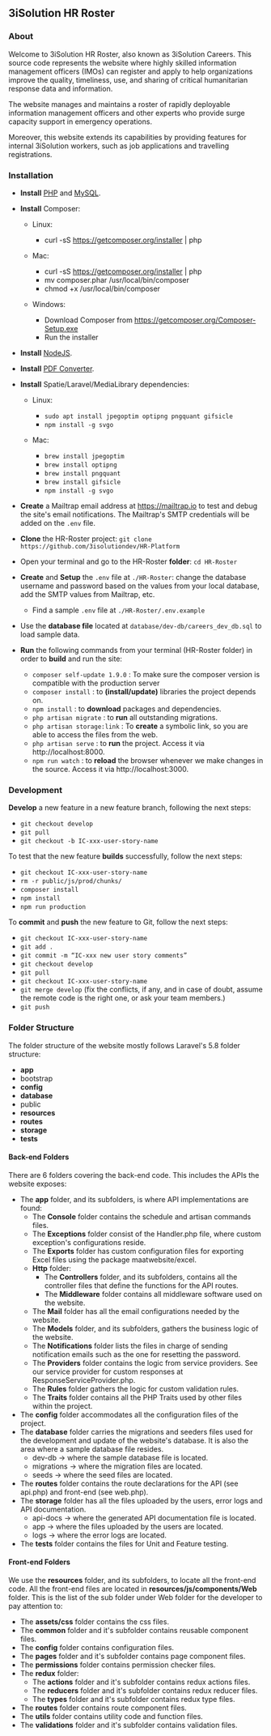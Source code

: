 
## 3iSolution HR Roster
 
### About
 
Welcome to 3iSolution HR Roster, also known as 3iSolution Careers. This source code represents the website where highly skilled information management officers (IMOs) can register and apply to help organizations improve the quality, timeliness, use, and sharing of critical humanitarian response data and information.

The website manages and maintains a roster of rapidly deployable information management officers and other experts who provide surge capacity support in emergency operations.

Moreover, this website extends its capabilities by providing features for internal 3iSolution workers, such as job applications and travelling registrations.

### Installation
 
- **Install** [PHP](https://www.php.net/downloads) and [MySQL](https://www.mysql.com/downloads).
 
- **Install** Composer:
  - Linux: 

      - curl -sS https://getcomposer.org/installer | php

  - Mac: 

      - curl -sS https://getcomposer.org/installer | php
      - mv composer.phar /usr/local/bin/composer
      - chmod +x /usr/local/bin/composer

  - Windows: 
  
      - Download Composer from https://getcomposer.org/Composer-Setup.exe
      - Run the installer

- **Install** [NodeJS](https://nodejs.org/en/download).

- **Install** [PDF Converter](https://wkhtmltopdf.org/downloads.html).

- **Install** Spatie/Laravel/MediaLibrary dependencies: 

  - Linux:

    - `sudo apt install jpegoptim optipng pngquant gifsicle`
    - `npm install -g svgo`
  
  - Mac:

    - `brew install jpegoptim`
    - `brew install optipng`
    - `brew install pngquant`
    - `brew install gifsicle`
    - `npm install -g svgo`

- **Create** a Mailtrap email address at https://mailtrap.io to test and debug the site's email notifications. The Mailtrap's SMTP credentials will be added on the `.env` file.

- **Clone** the HR-Roster project: `git clone https://github.com/3isolutiondev/HR-Platform`

- Open your terminal and go to the HR-Roster **folder**: `cd HR-Roster`

- **Create** and **Setup** the `.env` file at `./HR-Roster`: change the database username and password based on the values from your local database, add the SMTP values from Mailtrap, etc.

  - Find a sample `.env` file at `./HR-Roster/.env.example`

- Use the **database file** located at `database/dev-db/careers_dev_db.sql` to load sample data. 

- **Run** the following commands from your terminal (HR-Roster folder) in order to **build** and run the site:

  - `composer self-update 1.9.0` : To make sure the composer version is compatible with the production server
  - `composer install` : to **(install/update)** libraries the project depends on.
  - `npm install` : to **download** packages and dependencies.
  - `php artisan migrate` : to **run** all outstanding migrations.
  - `php artisan storage:link` : To **create** a symbolic link, so you are able to access the files from the web.
  - `php artisan serve` : to **run** the project. Access it via http://localhost:8000.
  - `npm run watch` : to **reload** the browser whenever we make changes in the source. Access it via http://localhost:3000.

### Development
**Develop** a new feature in a new feature branch, following the next steps:

- `git checkout develop`
- `git pull`
- `git checkout -b IC-xxx-user-story-name`

To test that the new feature **builds** successfully, follow the next steps:

- `git checkout IC-xxx-user-story-name`
- `rm -r public/js/prod/chunks/`
- `composer install`
- `npm install`
- `npm run production`

To **commit** and **push** the new feature to Git, follow the next steps:

- `git checkout IC-xxx-user-story-name`
- `git add .`
- `git commit -m “IC-xxx new user story comments”`
- `git checkout develop`
- `git pull`
- `git checkout IC-xxx-user-story-name`
- `git merge develop` (fix the conflicts, if any, and in case of doubt, assume the remote code is the right one, or ask your team members.)
- `git push`

 ### Folder Structure
The folder structure of the website mostly follows Laravel's 5.8 folder structure: 
 
 - **app** 
 - bootstrap 
 - **config** 
 - **database**
 - public
 - **resources**
 - **routes**
 - **storage**
 - **tests**

 #### Back-end Folders
There are 6 folders covering the back-end code. This includes the APIs the website exposes:
 - The **app** folder, and its subfolders, is where API implementations are found:
    - The **Console** folder contains the schedule and artisan commands files.
    - The **Exceptions** folder consist of the Handler.php file, where custom exception's configurations reside.
    - The **Exports** folder has custom configuration files for exporting Excel files using the package maatwebsite/excel.
    - **Http** folder:
        - The **Controllers** folder, and its subfolders, contains all the controller files that define the functions for the API routes.
        - The **Middleware** folder contains all middleware software used on the website.
    - The **Mail** folder has all the email configurations needed by the website.
    - The **Models** folder, and its subfolders, gathers the business logic of the website.
    - The **Notifications** folder lists the files in charge of sending notification emails such as the one for resetting the password.
    - The **Providers** folder contains the logic from service providers. See our service provider for custom responses at ResponseServiceProvider.php.
    - The **Rules** folder gathers the logic for custom validation rules.
    - The **Traits** folder contains all the PHP Traits used by other files within the project.
 - The **config** folder accommodates all the configuration files of the project. 
 - The **database** folder carries the migrations and seeders files used for the development and update of the website's database. It is also the area where a sample database file resides.
    - dev-db        -> where the sample database file is located.
    - migrations    -> where the migration files are located. 
    - seeds         -> where the seed files are located.
 - The **routes** folder contains the route declarations for the API (see api.php) and front-end (see web.php).
 - The **storage** folder has all the files uploaded by the users, error logs and API documentation. 
    - api-docs  -> where the generated API documentation file is located.
    - app       -> where the files uploaded by the users are located.
    - logs      -> where the error logs are located.
 - The **tests** folder contains the files for Unit and Feature testing.

 #### Front-end Folders
We use the **resources** folder, and its subfolders, to locate all the front-end code.
All the front-end files are located in **resources/js/components/Web** folder.
This is the list of the sub folder under Web folder for the developer to pay attention to:
 - The **assets/css** folder contains the css files.
 - The **common** folder and it's subfolder contains reusable component files.
 - The **config** folder contains configuration files.
 - The **pages** folder and it's subfolder contains page component files.
 - The **permissions** folder contains permission checker files.
 - The **redux** folder:
    - The **actions** folder and it's subfolder contains redux actions files.
    - The **reducers** folder and it's subfolder contains redux reducer files.
    - The **types** folder and it's subfolder contains redux type files.
 - The **routes** folder contains route component files.
 - The **utils** folder contains utility code and function files.
 - The **validations** folder and it's subfolder contains validation files.


